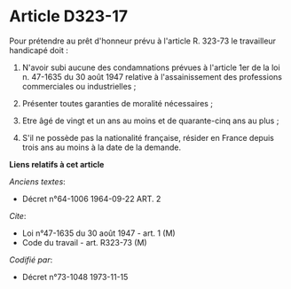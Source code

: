 # Article D323-17

Pour prétendre au prêt d'honneur prévu à l'article R. 323-73 le travailleur handicapé doit :

1. N'avoir subi aucune des condamnations prévues à l'article 1er de la loi n. 47-1635 du 30 août 1947 relative à
l'assainissement des professions commerciales ou industrielles ;

2. Présenter toutes garanties de moralité nécessaires ;

3. Etre âgé de vingt et un ans au moins et de quarante-cinq ans au plus ;

4. S'il ne possède pas la nationalité française, résider en France depuis trois ans au moins à la date de la demande.

**Liens relatifs à cet article**

_Anciens textes_:

  - Décret n°64-1006 1964-09-22 ART. 2

_Cite_:

  - Loi n°47-1635 du 30 août 1947 - art. 1 (M)
  - Code du travail - art. R323-73 (M)

_Codifié par_:

  - Décret n°73-1048 1973-11-15
